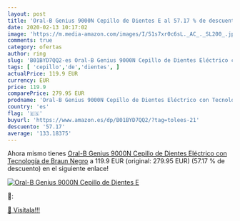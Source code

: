```yaml
---
layout: post
title: 'Oral-B Genius 9000N Cepillo de Dientes E al 57.17 % de descuento'
date: 2020-02-13 10:17:02
image: 'https://m.media-amazon.com/images/I/51s7xr0c6sL._AC_._SL200_.jpg'
comments: true
category: ofertas
author: ring
slug: 'B01BYD7QQ2-es Oral-B Genius 9000N Cepillo de Dientes Eléctrico con...'
tags: [ 'cepillo','de','dientes', ]
actualPrice: 119.9 EUR
currency: EUR
price: 119.9
comparePrice: 279.95 EUR
prodname: 'Oral-B Genius 9000N Cepillo de Dientes Eléctrico con Tecnología de Braun  Negro'
country: 'es'
flag: '🇪🇸'
buyurl: 'https://www.amazon.es/dp/B01BYD7QQ2/?tag=tolees-21'
descuento: '57.17'
average: '133.18375'
---
```


Ahora mismo tienes [Oral-B Genius 9000N Cepillo de Dientes Eléctrico con Tecnología de Braun  Negro](https://www.amazon.es/dp/B01BYD7QQ2/?tag=tolees-21) a 119.9 EUR (original: 279.95 EUR) (57.17 %  de descuento) en el siguiente enlace!

[![Oral-B Genius 9000N Cepillo de Dientes E](https://m.media-amazon.com/images/I/51s7xr0c6sL._AC_._SL200_.jpg)](https://www.amazon.es/dp/B01BYD7QQ2/?tag=tolees-21)

🔎:


[🛒 Visítala!!!](https://www.amazon.es/dp/B01BYD7QQ2/?tag=tolees-21)
